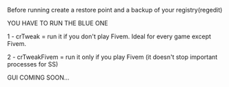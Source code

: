 Before running create a restore point and a backup of your registry(regedit)

YOU HAVE TO RUN THE BLUE ONE

1 - crTweak = run it if you don't play Fivem. Ideal for every game except Fivem.

2 - crTweakFivem = run it only if you play Fivem (it doesn't stop important processes for SS)

GUI COMING SOON...
